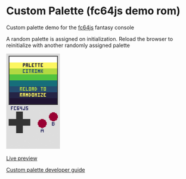 # Custom Palette (fc64js demo rom)

Custom palette demo for the [fc64js](https://github.com/TheInvader360/fc64js) fantasy console

A random palette is assigned on initialization. Reload the browser to reinitialize with another randomly assigned palette

[<img src="https://raw.githubusercontent.com/TheInvader360/fc64js/main/rom/demo/custom-palette/docs/custom-palette.gif" width="144"/>](https://theinvader360.github.io/fc64js/rom/demo/custom-palette/)

[Live preview](https://theinvader360.github.io/fc64js/rom/demo/custom-palette/)

[Custom palette developer guide](../../../docs/custom-palette/)
